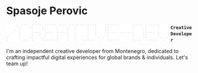 # Spasoje Perovic

<img align="left" alt="Slash" width="32px" style="padding-right:2px;" src="./letters/SLASH.png"/>

<img align="left" alt="C" width="32px" style="padding-right:2px;" src="./letters/C.png"/>

<img align="left" alt="R" width="32px" style="padding-right:2px;" src="./letters/R.png"/>

<img align="left" alt="E" width="32px" style="padding-right:2px;" src="./letters/E.png"/>

<img align="left" alt="A" width="32px" style="padding-right:2px;" src="./letters/A.png"/>

<img align="left" alt="T" width="32px" style="padding-right:2px;" src="./letters/T.png"/>

<img align="left" alt="I" width="32px" style="padding-right:2px;" src="./letters/I.png"/>

<img align="left" alt="V" width="32px" style="padding-right:2px;" src="./letters/V.png"/>

<img align="left" alt="E" width="32px" style="padding-right:2px;" src="./letters/E.png"/>

<img align="left" alt="Hyphen" width="32px" style="padding-right:2px;" src="./letters/HYPHEN.png"/>

<img align="left" alt="D" width="32px" style="padding-right:2px;" src="./letters/D.png"/>

<img align="left" alt="E" width="32px" style="padding-right:2px;" src="./letters/E.png"/>

<img align="left" alt="V" width="32px" style="padding-right:2px;" src="./letters/V.png"/>


**`Creative Developer`**

I'm an independent creative developer from Montenegro, dedicated to crafting impactful digital experiences for global brands & individuals. Let's team up!

